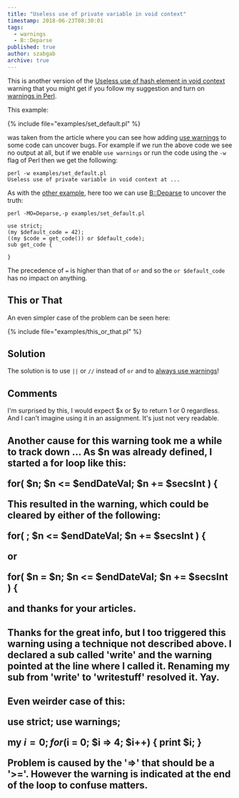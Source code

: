 ```yaml
---
title: "Useless use of private variable in void context"
timestamp: 2018-06-23T08:30:01
tags:
  - warnings
  - B::Deparse
published: true
author: szabgab
archive: true
---
```



This is another version of the [Useless use of hash element in void context](/useless-use-of-hash-element-in-void-context)
warning that you might get if you follow my suggestion and turn on [warnings in Perl](/always-use-warnings).


This example:

{% include file="examples/set_default.pl" %}

was taken from the article where you can see how adding [use warnings](/always-use-warnings) to some
code can uncover bugs. For example if we run the above code we see no output at all, but if we enable `use warnings`
or run the code using the `-w` flag of Perl then we get the following:

```
perl -w examples/set_default.pl
Useless use of private variable in void context at ...
```

As with the [other example](/useless-use-of-hash-element-in-void-context), here too
we can use [B::Deparse](https://metacpan.org/pod/B::Deparse) to uncover the truth:

```
perl -MO=Deparse,-p examples/set_default.pl

use strict;
(my $default_code = 42);
((my $code = get_code()) or $default_code);
sub get_code {

}
```

The precedence of `=` is higher than that of `or` and so the `or $default_code`
has no impact on anything.

## This or That

An even simpler case of the problem can be seen here:

{% include file="examples/this_or_that.pl" %}

## Solution

The solution is to use `||` or `//` instead of `or`
and to [always use warnings](/always-use-warnings)!


## Comments

I'm surprised by this, I would expect $x or $y to return 1 or 0 regardless. And I can't imagine using it in an assignment. It's just not very readable.

<h2>

Another cause for this warning took me a while to track down ...
As $n was already defined, I started a for loop like this:

for( $n; $n <= $endDateVal; $n += $secsInt ) {


This resulted in the warning, which could be cleared by either of the following:

for( ; $n <= $endDateVal; $n += $secsInt ) {


or

for( $n = $n; $n <= $endDateVal; $n += $secsInt ) {

and thanks for your articles.

<h2>
Thanks for the great info, but I too triggered this warning using a technique not described above. I declared a sub called 'write' and the warning pointed at the line where I called it. Renaming my sub from 'write' to 'writestuff' resolved it. Yay.

<h2>
Even weirder case of this:

use strict;
use warnings;

my $i = 0;
for ($i = 0; $i => 4; $i++) {
print $i;
}

Problem is caused by the '=>' that should be a '>='. However the warning is indicated at the end of the loop to confuse matters.
